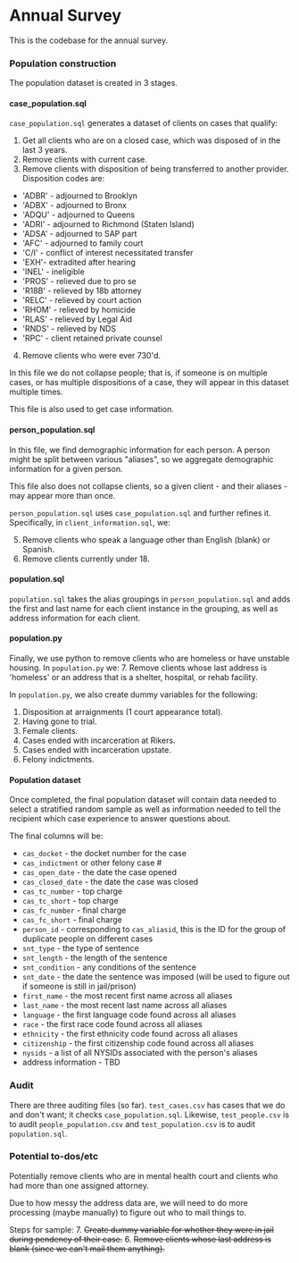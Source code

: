 # Annual Survey

This is the codebase for the annual survey.

### Population construction
The population dataset is created in 3 stages.

#### case_population.sql

`case_population.sql` generates a dataset of clients on cases that qualify:
1. Get all clients who are on a closed case, which was disposed of in the last 3 years.
2. Remove clients with current case.
3. Remove clients with disposition of being transferred to another provider. Disposition codes are:
  * 'ADBR' - adjourned to Brooklyn
  * 'ADBX' - adjourned to Bronx
  * 'ADQU' - adjourned to Queens
  * 'ADRI' - adjourned to Richmond (Staten Island)
  * 'ADSA' - adjourned to SAP part
  * 'AFC' - adjourned to family court
  * 'C/I' - conflict of interest necessitated transfer
  * 'EXH'- extradited after hearing
  * 'INEL' - ineligible
  * 'PROS' - relieved due to pro se
  * 'R18B' - relieved by 18b attorney
  * 'RELC' - relieved by court action
  * 'RHOM' - relieved by homicide
  * 'RLAS' - relieved by Legal Aid
  * 'RNDS' - relieved by NDS
  * 'RPC' - client retained private counsel
4. Remove clients who were ever 730'd.

In this file we do not collapse people; that is, if someone is on multiple cases, or has multiple dispositions of a case, they will appear in this dataset multiple times.

This file is also used to get case information.

#### person_population.sql

In this file, we find demographic information for each person. A person might be split between various "aliases", so we aggregate demographic information for a given person.

This file also does not collapse clients, so a given client - and their aliases - may appear more than once.

`person_population.sql` uses `case_population.sql` and further refines it. Specifically, in `client_information.sql`, we:

5. Remove clients who speak a language other than English (blank) or Spanish.
6. Remove clients currently under 18.

#### population.sql

`population.sql` takes the alias groupings in `person_population.sql` and adds the first and last name for each client instance in the grouping, as well as address information for each client.


#### population.py

Finally, we use python to remove clients who are homeless or have unstable housing. In `population.py` we:
7. Remove clients whose last address is 'homeless' or an address that is a shelter, hospital, or rehab facility.

In `population.py`, we also create dummy variables for the following:
1. Disposition at arraignments (1 court appearance total).
2. Having gone to trial.
3. Female clients.
4. Cases ended with incarceration at Rikers.
5. Cases ended with incarceration upstate.
6. Felony indictments.

#### Population dataset

Once completed, the final population dataset will contain data needed to select a stratified random sample as well as information needed to tell the recipient which case experience to answer questions about.

The final columns will be:
* `cas_docket` - the docket number for the case
* `cas_indictment` or other felony case #
* `cas_open_date` - the date the case opened
* `cas_closed_date` - the date the case was closed
* `cas_tc_number` - top charge
* `cas_tc_short` - top charge
* `cas_fc_number` - final charge
* `cas_fc_short` - final charge
* `person_id` - corresponding to `cas_aliasid`, this is the ID for the group of duplicate people on different cases
* `snt_type` - the type of sentence
* `snt_length` - the length of the sentence
* `snt_condition` - any conditions of the sentence
* `snt_date` - the date the sentence was imposed (will be used to figure out if someone is still in jail/prison)
* `first_name` - the most recent first name across all aliases 
* `last_name` - the most recent last name across all aliases
* `language` - the first language code found across all aliases
* `race` - the first race code found across all aliases
* `ethnicity` - the first ethnicity code found across all aliases
* `citizenship` - the first citizenship code found across all aliases
* `nysids` - a list of all NYSIDs associated with the person's aliases
* address information - TBD

### Audit

There are three auditing files (so far). `test_cases.csv` has cases that we do and don't want; it checks `case_population.sql`. Likewise, `test_people.csv` is to audit `people_population.csv` and `test_population.csv` is to audit `population.sql`.


### Potential to-dos/etc

Potentially remove clients who are in mental health court and clients who had more than one assigned attorney.

Due to how messy the address data are, we will need to do more processing (maybe manually) to figure out who to mail things to.


Steps for sample:
7. ~~Create dummy variable for whether they were in jail during pendency of their case.~~
6. ~~Remove clients whose last address is blank (since we can't mail them anything).~~
